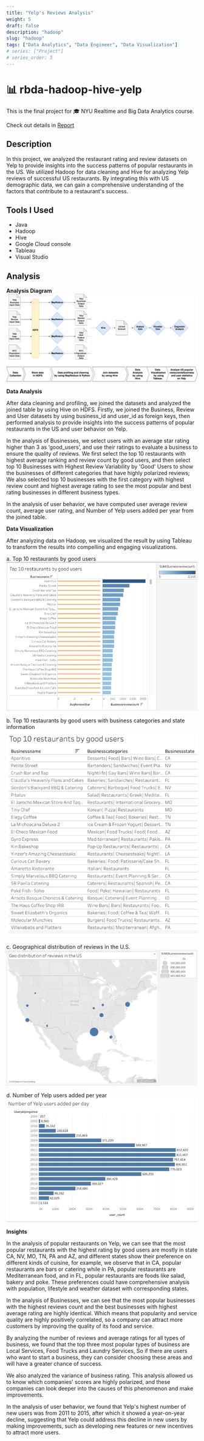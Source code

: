 ```yaml
---
title: "Yelp's Reviews Analysis"
weight: 5
draft: false
description: "hadoop"
slug: "hadoop"
tags: ["Data Analytics", "Data Engineer", "Data Visualization"]
# series: ["Project"]
# series_order: 5
---
```


# 📊 rbda-hadoop-hive-yelp

This is the final project for 🎓 NYU Realtime and Big Data Analytics course.

Check out details in [Report](https://github.com/whygreedy/rbda-hadoop-hive-yelp/blob/a86af29190b54a27cbd6e92c493c5d3f307cca79/RBDA%20Final%20Report.pdf)

## Description

In this project, we analyzed the restaurant rating and review datasets on Yelp to provide insights into the success patterns of popular restaurants in the US. We utilized Hadoop for data cleaning and Hive for analyzing Yelp reviews of successful US restaurants. By integrating this with US demographic data, we can gain a comprehensive understanding of the factors that contribute to a restaurant's success.

## Tools I Used

- Java
- Hadoop
- Hive
- Google Cloud console
- Tableau
- Visual Studio

## Analysis

**Analysis Diagram**
![Analysis Diagram](https://raw.githubusercontent.com/whygreedy/rbda-hadoop-hive-yelp/main/images/rbda-proposal-design-diagram.png)

**Data Analysis**

After data cleaning and profiling, we joined the datasets and analyzed the joined table by using Hive on HDFS. Firstly, we joined the Business, Review and User datasets by using business_id and user_id as foreign keys, then performed analysis to provide insights into the success patterns of popular restaurants in the US and user behavior on Yelp.

In the analysis of Businesses, we select users with an average star rating higher than 3 as ‘good_users’, and use their ratings to evaluate a business to ensure the quality of reviews. We first select the top 10 restaurants with highest average ranking and review count by good users, and then select top 10 Businesses with Highest Review Variability by 'Good' Users to show the businesses of different categories that have highly polarized reviews; We also selected top 10 businesses with the first category with highest review count and highest average rating to see the most popular and best rating businesses in different business types.

In the analysis of user behavior, we have computed user average review count, average user rating, and Number of Yelp users added per year from the joined table.

**Data Visualization**

After analyzing data on Hadoop, we visualized the result by using Tableau to transform the results into compelling and engaging visualizations.

a. Top 10 restaurants by good users
![a](https://raw.githubusercontent.com/whygreedy/rbda-hadoop-hive-yelp/main/images/a.png)

b. Top 10 restaurants by good users with business categories and state information
![b](https://raw.githubusercontent.com/whygreedy/rbda-hadoop-hive-yelp/main/images/b.png)

c. Geographical distribution of reviews in the U.S.
![c](https://raw.githubusercontent.com/whygreedy/rbda-hadoop-hive-yelp/main/images/c.png)

d. Number of Yelp users added per year
![d](https://raw.githubusercontent.com/whygreedy/rbda-hadoop-hive-yelp/main/images/d.png)

**Insights**

In the analysis of popular restaurants on Yelp, we can see that the most popular restaurants with the highest rating by good users are mostly in state CA, NV, MO, TN, PA and AZ, and different states show their preference on different kinds of cuisine, for example, we observe that in CA, popular restaurants are bars or catering while in PA, popular restaurants are Mediterranean food, and in FL, popular restaurants are foods like salad, bakery and poke. These preferences could have comprehensive analysis with population, lifestyle and weather dataset with corresponding states.

In the analysis of Businesses, we can see that the most popular businesses with the highest reviews count and the best businesses with highest average rating are highly identical. Which means that popularity and service quality are highly positively correlated, so a company can attract more customers by improving the quality of its food and service.

By analyzing the number of reviews and average ratings for all types of business, we found that the top three most popular types of business are Local Services, Food Trucks and Laundry Services, So if there are users who want to start a business, they can consider choosing these areas and will have a greater chance of success.

We also analyzed the variance of business rating. This analysis allowed us to know which companies' scores are highly polarized, and these companies can look deeper into the causes of this phenomenon and make improvements.

In the analysis of user behavior, we found that Yelp's highest number of new users was from 2011 to 2015, after which it showed a year-on-year decline, suggesting that Yelp could address this decline in new users by making improvements, such as developing new features or new incentives to attract more users.
